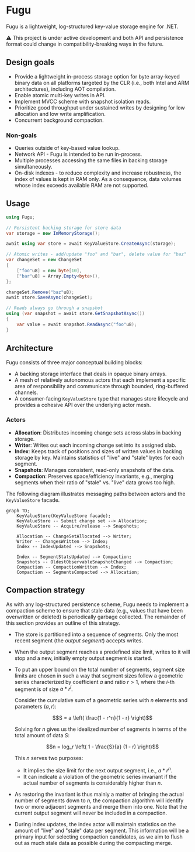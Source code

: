 # Fugu

Fugu is a lightweight, log-structured key-value storage engine for .NET.

⚠️ This project is under active development and both API and persistence format could change in compatibility-breaking ways in the future.

## Design goals

- Provide a lightweight in-process storage option for byte array-keyed binary data on all platforms targeted by the CLR (i.e., both Intel and ARM architectures), including AOT compilation.
- Enable atomic multi-key writes in API.
- Implement MVCC scheme with snapshot isolation reads.
- Prioritize good throughput under sustained writes by designing for low allocation and low write amplification.
- Concurrent background compaction.

### Non-goals

- Queries outside of key-based value lookup.
- Network API - Fugu is intended to be run in-process.
- Multiple processes accessing the same files in backing storage simultaneously.
- On-disk indexes - to reduce complexity and increase robustness, the index of values is kept in RAM only. As a consequence, data volumes whose index exceeds available RAM are not supported.

## Usage

```csharp
using Fugu;

// Persistent backing storage for store data
var storage = new InMemoryStorage();

await using var store = await KeyValueStore.CreateAsync(storage);

// Atomic writes - add/update "foo" and "bar", delete value for "baz"
var changeSet = new ChangeSet
{
    ["foo"u8] = new byte[10],
    ["bar"u8] = Array.Empty<byte>(),
};

changeSet.Remove("baz"u8);
await store.SaveAsync(changeSet);

// Reads always go through a snapshot
using (var snapshot = await store.GetSnapshotAsync())
{
    var value = await snapshot.ReadAsync("foo"u8);
}
```

## Architecture

Fugu consists of three major conceptual building blocks:

- A backing storage interface that deals in opaque binary arrays.
- A mesh of relatively autonomous actors that each implement a specific area of responsibility and communicate through bounded, ring-buffered channels.
- A consumer-facing `KeyValueStore` type that manages store lifecycle and provides a cohesive API over the underlying actor mesh.

### Actors

- **Allocation**: Distributes incoming change sets across slabs in backing storage.
- **Writer**: Writes out each incoming change set into its assigned slab.
- **Index**: Keeps track of positions and sizes of written values in backing storage by key. Maintains statistics of "live" and "stale" bytes for each segment.
- **Snapshots**: Manages consistent, read-only snapshots of the data.
- **Compaction**: Preserves space/efficiency invariants, e.g., merging segments when their ratio of "stale" vs. "live" data grows too high.

The following diagram illustrates messaging paths between actors and the `KeyValueStore` facade.

```mermaid
graph TD;
    KeyValueStore(KeyValueStore facade);
    KeyValueStore -- Submit change set --> Allocation;
    KeyValueStore -- Acquire/release --> Snapshots;

    Allocation -- ChangeSetAllocated --> Writer;
    Writer -- ChangesWritten --> Index;
    Index -- IndexUpdated --> Snapshots;

    Index -- SegmentStatsUpdated --> Compaction;
    Snapshots -- OldestObservableSnapshotChanged --> Compaction;
    Compaction -- CompactionWritten --> Index;
    Compaction -- SegmentsCompacted --> Allocation;
```

## Compaction strategy

As with any log-structured persistence scheme, Fugu needs to implement a compaction scheme to ensure that stale data (e.g., values that have been overwritten or deleted) is periodically garbage collected. The remainder of this section provides an outline of this strategy.

- The store is partitioned into a sequence of segments. Only the most recent segment (the *output segment*) accepts writes.
- When the output segment reaches a predefined size limit, writes to it will stop and a new, initially empty output segment is started.
- To put an upper bound on the total number of segments, segment size limits are chosen in such a way that segment sizes follow a geometric series characterized by coefficient $a$ and ratio $r > 1$, where the $i$-th segment is of size $a * r^i$.

  Consider the cumulative sum of a geometric series with $n$ elements and parameters $(a, r)$:

  $$S = a \left( \frac{1 - r^n}{1 - r} \right)$$

  Solving for $n$ gives us the idealized number of segments in terms of the total amount of data $S$:

  $$n = log_r \left( 1 - \frac{S}{a} (1 - r) \right)$$

  This $n$ serves two purposes:

  - It implies the size limit for the next output segment, i.e., $a * r^n$.
  - It can indicate a violation of the geometric series invariant if the actual number of segments is considerably higher than $n$.

- As restoring the invariant is thus mainly a matter of bringing the actual number of segments down to $n$, the compaction algorithm will identify two or more adjacent segments and merge them into one. Note that the current output segment will never be included in a compaction.
- During index updates, the index actor will maintain statistics on the amount of "live" and "stale" data per segment. This information will be a primary input for selecting compaction candidates, as we aim to flush out as much stale data as possible during the compacting merge.
